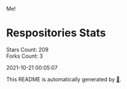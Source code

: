 Me!

# Respositories Stats
Stars Count: 209  
Forks Count: 3

2021-10-21 00:05:07  

This README is automatically generated by [🐰](https://github.com/rnitta/rnitta).
